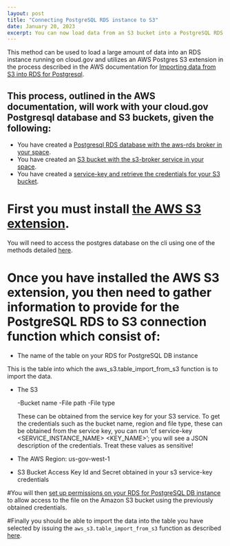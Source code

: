 ```yaml
---
layout: post
title: "Connecting PostgreSQL RDS instance to S3"
date: January 20, 2023
excerpt: You can now load data from an S3 bucket into a PostgreSQL RDS instance.
---
```


This method can be used to load a large amount of data into an RDS instance running on cloud.gov and utilizes an AWS Postgres S3 extension in the process described in the AWS documentation for [Importing data from S3 into RDS for Postgresql](https://docs.aws.amazon.com/AmazonRDS/latest/UserGuide/USER_PostgreSQL.S3Import.html).

## This process, outlined in the AWS documentation, will work with your cloud.gov Postgresql database and S3 buckets, given the following:

* You have created a [Postgresql RDS database with the aws-rds broker in your space](https://cloud.gov/docs/services/relational-database/#create-an-instance).
* You have created an [S3 bucket with the s3-broker service in your space](https://cloud.gov/docs/services/s3/#how-to-create-an-instance).
* You have created a [service-key and retrieve the credentials for your S3 bucket](https://cloud.gov/docs/services/s3/#interacting-with-your-s3-bucket-from-outside-cloudgov).

# First you must install [the AWS S3 extension](https://docs.aws.amazon.com/AmazonRDS/latest/UserGuide/USER_PostgreSQL.S3Import.html#USER_PostgreSQL.S3Import.InstallExtension). 

You will need to access the postgres database on the cli using one of the methods detailed [here](https://cloud.gov/docs/services/relational-database/#access-the-data-in-the-database).

# Once you have installed the AWS S3 extension, you then need to gather information to provide for the PostgreSQL RDS to S3 connection function which consist of:

* The name of the table on your RDS for PostgreSQL DB instance

This is the table into which the aws_s3.table_import_from_s3 function is to import the data.

* The S3

  -Bucket name
  -File path
  -File type
  
  These can be obtained from the service key for your S3 service. To get the credentials such as the bucket name, region and file type, these can be obtained from the service key, you can run ‘cf service-key <SERVICE_INSTANCE_NAME> <KEY_NAME>’; you will see a JSON description of the credentials. Treat these values as sensitive!
  
* The AWS Region: us-gov-west-1

* S3 Bucket Access Key Id and Secret obtained in your s3 service-key credentials

#You will then [set up permissions on your RDS for PostgreSQL DB instance](https://docs.aws.amazon.com/AmazonRDS/latest/UserGuide/USER_PostgreSQL.S3Import.html#USER_PostgreSQL.S3Import.Credentials) to allow access to the file on the Amazon S3 bucket using the previously obtained credentials.

#Finally you should be able to import the data into the table you have selected by issuing the `aws_s3.table_import_from_s3` function as described [here](https://docs.aws.amazon.com/AmazonRDS/latest/UserGuide/USER_PostgreSQL.S3Import.html#USER_PostgreSQL.S3Import.FileFormats).
